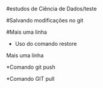 #estudos de Ciência de Dados/teste

#Salvando modificações no git

#Mais uma linha

* Uso do comando restore

Mais uma linha 

*Comando git push 

*Comando GIT pull
